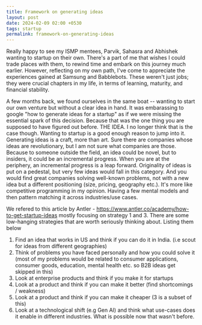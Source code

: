```yaml
---
title: Framework on generating ideas
layout: post
date: 2024-02-09 02:00 +0530
tags: startup
permalink: framework-on-generating-ideas
---
```


Really happy to see my ISMP mentees, Parvik, Sahasra and Abhishek wanting to startup on their own. There's a part of me that wishes I could trade places with them, to rewind time and embark on this journey much earlier. However, reflecting on my own path, I've come to appreciate the experiences gained at Samsung and Babblebots. These weren't just jobs; they were crucial chapters in my life, in terms of learning, maturity, and financial stability.

A few months back, we found ourselves in the same boat -- wanting to start our own venture but without a clear idea in hand. It was embarassing to google "how to generate ideas for a startup" as if we were missing the essential spark of this decision. Because that was the one thing you are supposed to have figured out before. THE IDEA. I no longer think that is the case though. Wanting to startup is a good enough reason to jump into it. Generating ideas is a craft, more than art. Sure there are companies whose ideas are revolutionary, but I am not sure what companies are those. Because to someone outside the field, an idea could be novel, but to insiders, it could be an incremental progress. When you are at the periphery, an incremental progress is a leap forward. Originality of ideas is put on a pedestal, but very few ideas would fall in this category. And you would find great companies solving well-known problems, not with a new idea but a different positioning (size, pricing, geography etc.). It's more like competitive programming in my opinion. Having a few mental models and then pattern matching it across industries/use cases. 

We refered to this article by Antler - https://www.antler.co/academy/how-to-get-startup-ideas mostly focusing on strategy 1 and 3. There are some low-hanging strategies that are worth seriously thinking about. Listing them below

1. Find an idea that works in US and think if you can do it in India. (i.e scout for ideas from different geographies)
2. Think of problems you have faced personally and how you could solve it (most of my problems would be related to consumer applications, consumer goods, education, mental health etc. so B2B ideas get skipped in this)
3. Look at enterprise products and think if you make it for startups
4. Look at a product and think if you can make it better (find shortcomings / weakness)
5. Look at a product and think if you can make it cheaper (3 is a subset of this)
6. Look at a technological shift (e.g Gen AI) and think what use-cases does it enable in different industries. What is possible now that wasn't before.